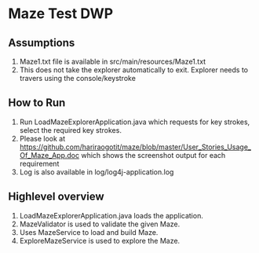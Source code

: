 # Maze Test DWP

## Assumptions
1. Maze1.txt file is available in src/main/resources/Maze1.txt
2. This does not take the explorer automatically to exit. Explorer needs to travers using the console/keystroke

## How to Run
1. Run LoadMazeExplorerApplication.java which requests for key strokes, select the required key strokes.
2. Please look at https://github.com/hariraogotit/maze/blob/master/User_Stories_Usage_Of_Maze_App.doc which shows the screenshot output for each requirement
3. Log is also available in log/log4j-application.log

## Highlevel overview
1. LoadMazeExplorerApplication.java loads the application.
2. MazeValidator is used to validate the given Maze.
3. Uses MazeService to load and build Maze.
4. ExploreMazeService is used to explore the Maze.
